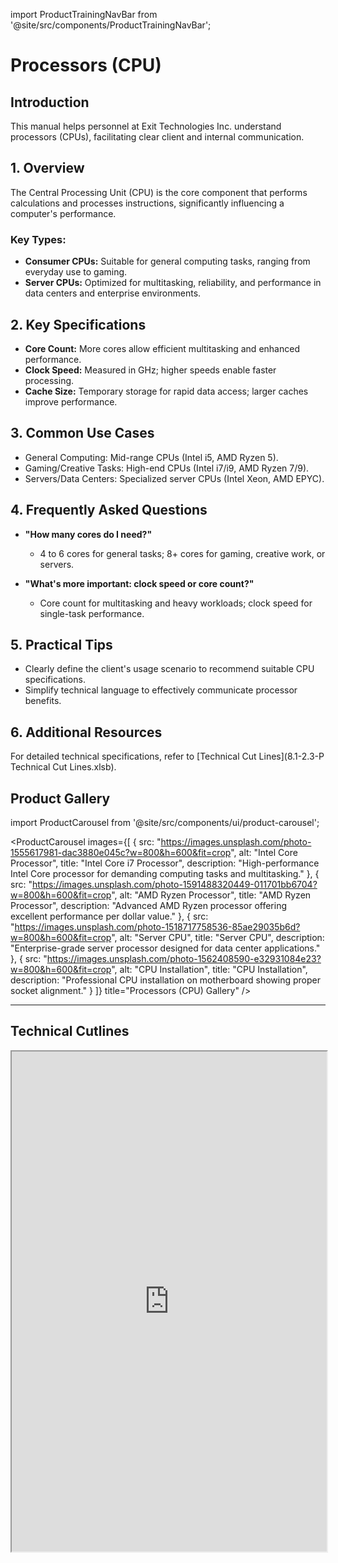 import ProductTrainingNavBar from '@site/src/components/ProductTrainingNavBar';

<ProductTrainingNavBar />

# Processors (CPU)

## Introduction
This manual helps personnel at Exit Technologies Inc. understand processors (CPUs), facilitating clear client and internal communication.

## 1. Overview
The Central Processing Unit (CPU) is the core component that performs calculations and processes instructions, significantly influencing a computer's performance.

### Key Types:
- **Consumer CPUs:** Suitable for general computing tasks, ranging from everyday use to gaming.
- **Server CPUs:** Optimized for multitasking, reliability, and performance in data centers and enterprise environments.

## 2. Key Specifications
- **Core Count:** More cores allow efficient multitasking and enhanced performance.
- **Clock Speed:** Measured in GHz; higher speeds enable faster processing.
- **Cache Size:** Temporary storage for rapid data access; larger caches improve performance.

## 3. Common Use Cases
- General Computing: Mid-range CPUs (Intel i5, AMD Ryzen 5).
- Gaming/Creative Tasks: High-end CPUs (Intel i7/i9, AMD Ryzen 7/9).
- Servers/Data Centers: Specialized server CPUs (Intel Xeon, AMD EPYC).

## 4. Frequently Asked Questions
- **"How many cores do I need?"**
  - 4 to 6 cores for general tasks; 8+ cores for gaming, creative work, or servers.

- **"What's more important: clock speed or core count?"**
  - Core count for multitasking and heavy workloads; clock speed for single-task performance.

## 5. Practical Tips
- Clearly define the client's usage scenario to recommend suitable CPU specifications.
- Simplify technical language to effectively communicate processor benefits.

## 6. Additional Resources
For detailed technical specifications, refer to [Technical Cut Lines](8.1-2.3-P Technical Cut Lines.xlsb).

## Product Gallery

import ProductCarousel from '@site/src/components/ui/product-carousel';

<ProductCarousel 
  images={[
    {
      src: "https://images.unsplash.com/photo-1555617981-dac3880e045c?w=800&h=600&fit=crop",
      alt: "Intel Core Processor",
      title: "Intel Core i7 Processor",
      description: "High-performance Intel Core processor for demanding computing tasks and multitasking."
    },
    {
      src: "https://images.unsplash.com/photo-1591488320449-011701bb6704?w=800&h=600&fit=crop",
      alt: "AMD Ryzen Processor",
      title: "AMD Ryzen Processor",
      description: "Advanced AMD Ryzen processor offering excellent performance per dollar value."
    },
    {
      src: "https://images.unsplash.com/photo-1518717758536-85ae29035b6d?w=800&h=600&fit=crop",
      alt: "Server CPU",
      title: "Server CPU",
      description: "Enterprise-grade server processor designed for data center applications."
    },
    {
      src: "https://images.unsplash.com/photo-1562408590-e32931084e23?w=800&h=600&fit=crop",
      alt: "CPU Installation",
      title: "CPU Installation",
      description: "Professional CPU installation on motherboard showing proper socket alignment."
    }
  ]}
  title="Processors (CPU) Gallery"
/>

---

## Technical Cutlines

<iframe
  src="https://docs.google.com/spreadsheets/d/e/2PACX-1vRBKY_e6e1XBdjLn4WTFw5W5o5j8lyFAAsApDK6FXAvNri0Wh5QAVNY3hFJZTjNdg/pubhtml?widget=true&headers=false&gid=433613894&single=true"
  width="100%"
  height="800"
  style={{ border: 'none', borderRadius: '8px' }}
  title="Technical Cutlines"
  allowFullScreen
></iframe>

